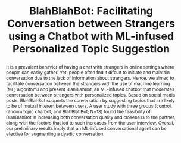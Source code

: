 ---
layout: publication
title: "BlahBlahBot: Facilitating Conversation between Strangers using a Chatbot with ML-infused Personalized Topic Suggestion"
year: 2021
month: 4
authors:
  - Donghoon Shin
  - Sangwon Yoon
  - Soomin Kim
  - Joonhwan Lee
venue: CHI 2021 Extended Abstracts
venue_full: Extended Abstracts of the 2021 CHI Conference on Human Factors in Computing Systems
note: Late-breaking work
abstract: It is a prevalent behavior of having a chat with strangers in online settings where people can easily gather. Yet, people often fnd it difcult to initiate and maintain conversation due to the lack of information about strangers. Hence, we aimed to facilitate conversation between the strangers with the use of machine learning (ML) algorithms and present BlahBlahBot, an ML-infused chatbot that moderates conversation between strangers with personalized topics. Based on social media posts, BlahBlahBot supports the conversation by suggesting topics that are likely to be of mutual interest between users. A user study with three groups (control, random topic chatbot, and BlahBlahBot; N=18) found the feasibility of BlahBlahBot in increasing both conversation quality and closeness to the partner, along with the factors that led to such increases from the user interview. Overall, our preliminary results imply that an ML-infused conversational agent can be efective for augmenting a dyadic conversation.
poster: chi2021_blahblahbot_poster_conference.pdf
video: 0blBM7xkELw
slide: chi2021_blahblahbot_slide.pdf
category: 
  - "AI / NLP"
  - "Chatbot"
  - "CSCW"
bibtex: |-
  @inproceedings{blahblahbot,
            title = {BlahBlahBot: Facilitating Conversation between Strangers using a Chatbot with ML-infused Personalized Topic Suggestion based on Social Media Posts},
            author = {Shin, Donghoon and Yoon, Sangwon and Kim, Soomin and Lee, Joonhwan},
            year = 2021,
            booktitle = {Extended Abstracts of the 2021 CHI Conference on Human Factors in Computing Systems},
            location = {Yokohama, Japan},
            publisher = {ACM},
            address = {New York, NY, USA},
            series = {CHI EA '21},
            doi = {10.1145/3411763.3451771},
            isbn = {978-1-4503-8095-9/21/05},
            url = {http://doi.acm.org/10.1145/3411763.3451771},
            keywords = {chatbot, topic suggestion, computer mediated communication, chat moderation}
          }
featured: true
---
